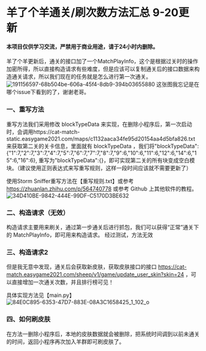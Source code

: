 # 羊了个羊通关/刷次数方法汇总 9-20更新
#### 本项目仅供学习交流，严禁用于商业用途，请于24小时内删除。

羊了个羊更新后，通关的接口加了一个MatchPlayInfo，这个是根据过关时的操作加密所得，所以直接构造请求有些难度，但是应该可以复制通关后的接口数据来构造通关请求，所以我们现在的任务就是怎么进行第一次通关。
![191156597-68b504be-606a-45f4-8db9-394b03655880](https://user-images.githubusercontent.com/58501978/191182419-c6142551-7a80-4040-83f3-fb1663d3b746.jpeg)
这张图我忘记是在哪个issue下看到的了，谢谢老哥。

### 一、重写方法
重写方法我们采用修改 blockTypeData 来实现，在删除小程序后，第一次启动时，会调用https://cat-match-static.easygame2021.com/maps/c1132aaca34fe95d20154aa4d5bfa826.txt
来获取第二关的关卡信息，里面就有 blockTypeData ，我们将"blockTypeData":{"1":7,"2":7,"3":7,"4":7,"5":7,"6":7,"7":7,"8":7,"9":6,"10":6,"11":6,"12":6,"14":6,"15":6,"16":6},
重写为"blockTypeData":{}，即可实现第二关的所有块变成空白模块。（建议使用正则表达式来写重写规则，这样一段时间应该就不需要更新了）

使用Storm Sniffer重写方法在【重写规则.txt】或参考 https://zhuanlan.zhihu.com/p/564740778 或参考 Github 上其他软件的教程。
![34D410BE-9842-444E-99DF-C5170D3BE632](https://user-images.githubusercontent.com/58501978/191191784-48a4c021-f99b-4a9f-9245-834827d8e118.jpeg)

### 二、构造请求（无效）
构造请求主要用来刷关，通过第一步通关后进行抓包，我们可以获得“正常”通关下的 MatchPlayInfo，即可用来构造请求。
经过测试，方法无效

### 三、构造请求2
但是我无意中发现，通关后会获取新皮肤，获取皮肤接口的接口 https://cat-match.easygame2021.com/sheep/v1/game/update_user_skin?skin=24 ，可以直接增加一次通关次数，并且排行榜可见！

具体实现方法见【main.py】
![84E0C895-6353-47D7-883E-08A3C1658425_1_102_o](https://user-images.githubusercontent.com/58501978/191184491-49a6bd09-552a-48f1-8e7a-b371a8a8043a.jpeg)

### 四、如何刷皮肤
在方法一删除小程序后，本地的皮肤数据就会被删除，把系统时间调到以前未通关的时间，返回小程序再次加入羊群即可刷皮肤了。
